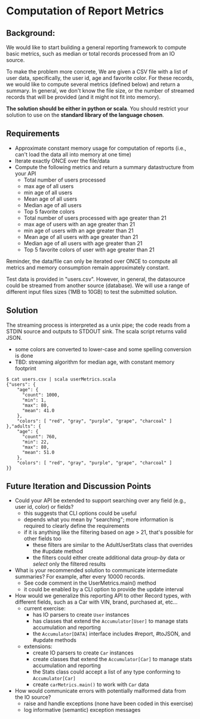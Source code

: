 # Computation of Report Metrics

## Background:

 We would like to start building a general reporting framework to compute basic metrics, such
 as median or total records processed from an IO source.

 To make the problem more concrete, We are given a CSV file with a list of user data, specifically,
 the user id, age and favorite color. For these records, we would like to compute several metrics
 (defined below) and return a summary. In general, we don't know the file size, or the number of
 streamed records that will be provided (and it might not fit into memory).

**The solution should be either in python or scala**. You should restrict your solution to use on
  the **standard library of the language chosen**.

## Requirements

- Approximate constant memory usage for computation of reports
  (i.e., can't load the data all into memory at one time)
- Iterate exactly ONCE over the file/data
- Compute the following metrics and return a summary datastructure from your API
  - Total number of users processed
  - max age of all users
  - min age of all users
  - Mean age of all users
  - Median age of all users
  - Top 5 favorite colors
  - Total number of users processed with age greater than 21
  - max age of users with an age greater than 21
  - min age of users with an age greater than 21
  - Mean age of all users with age greater than 21
  - Median age of all users with age greater than 21
  - Top 5 favorite colors of user with age greater than 21

Reminder, the data/file can only be iterated over ONCE to compute all metrics and
memory consumption remain approximately constant.

Test data is provided in "users.csv". However, in general, the datasource could be streamed from
another source (database). We will use a range of different input files sizes (1MB to 10GB) to
test the submitted solution.

## Solution

The streaming process is interpreted as a unix pipe; the code reads from a STDIN source
and outputs to STDOUT sink.  The scala script returns valid JSON.
 - some colors are converted to lower-case and some spelling conversion is done
 - TBD: streaming algorithm for median age, with constant memory footprint

```
$ cat users.csv | scala userMetrics.scala 
{"users": {
    "age": {
      "count": 1000,
      "min": 1,
      "max": 80,
      "mean": 41.0
    },
    "colors": [ "red", "gray", "purple", "grape", "charcoal" ]
},"adults": {
    "age": {
      "count": 760,
      "min": 22,
      "max": 80,
      "mean": 51.0
    },
    "colors": [ "red", "gray", "purple", "grape", "charcoal" ]
}}
```


## Future Iteration and Discussion Points

- Could your API be extended to support searching over any field (e.g., user id, color) or fields?
  - this suggests that CLI options could be useful
  - depends what you mean by "searching"; more information is required to clearly define the requirements
  - if it is anything like the filtering based on age > 21, that's possible for other fields too
    - these filters are similar to the AdultUserStats class that overrides the #update method
    - the filters could either create additional data *group-by* data or *select* only the filtered results
- What is your recommended solution to communicate intermediate summaries? For example, after every 10000 records.
  - See code comment in the UserMetrics.main() method
  - it could be enabled by a CLI option to provide the update interval
- How would we generalize this reporting API to other Record types, with different fields, such as a
  Car with VIN, brand, purchased at, etc...
  - current exercise:
    - has IO parsers to create `User` instances
    - has classes that extend the `Accumulator[User]` to manage stats accumulation and reporting
    - the `Accumulator[DATA]` interface includes #report, #toJSON, and #update methods
  - extensions:
    - create IO parsers to create `Car` instances
    - create classes that extend the `Accumulator[Car]` to manage stats accumulation and reporting
    - the Stats class could accept a list of any type conforming to `Accumulator[Car]`
    - create `carMetrics.main()` to work with `Car` data
- How would communicate errors with potentially malformed data from the IO source?
  - raise and handle exceptions (none have been coded in this exercise)
  - log informative (semantic) exception messages

